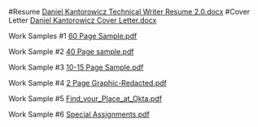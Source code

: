 #Resume
[Daniel Kantorowicz Technical Writer Resume 2.0.docx](https://github.com/DanielKantorowicz/Work-Samples/files/7944265/Daniel.Kantorowicz.Technical.Writer.Resume.2.0.docx)
#Cover Letter
[Daniel Kantorowicz Cover Letter.docx](https://github.com/DanielKantorowicz/Work-Samples/files/7944266/Daniel.Kantorowicz.Cover.Letter.docx)

Work Samples #1
[60 Page Sample.pdf](https://github.com/DanielKantorowicz/Work-Samples/files/7944270/60.Page.Sample.pdf)

Work Sample #2
[40 Page sample.pdf](https://github.com/DanielKantorowicz/Work-Samples/files/7944272/40.Page.sample.pdf)

Work Sample #3
[10-15 Page Sample.pdf](https://github.com/DanielKantorowicz/Work-Samples/files/7944275/10-15.Page.Sample.pdf)

Work Sample #4
[2 Page Graphic-Redacted.pdf](https://github.com/DanielKantorowicz/Work-Samples/files/7944278/2.Page.Graphic-Redacted.pdf)

Work Sample #5
[Find_your_Place_at_Okta.pdf](https://github.com/DanielKantorowicz/Work-Samples/files/7944283/Find_your_Place_at_Okta.pdf)

Work Sample #6
[Special Assignments.pdf](https://github.com/DanielKantorowicz/Work-Samples/files/7944308/Special.Assignments.pdf)




